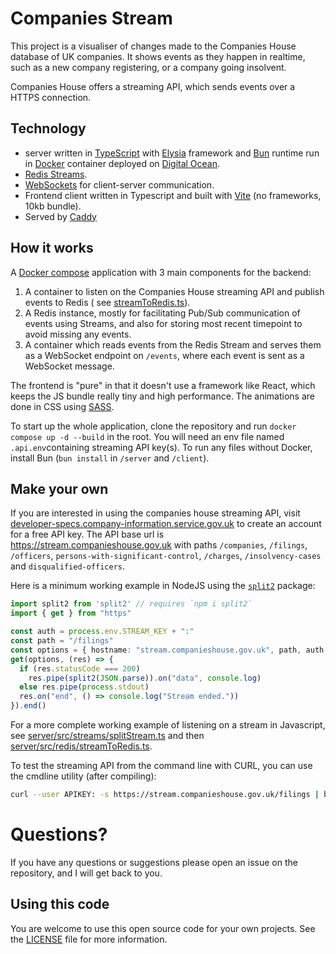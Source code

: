 # Companies Stream

This project is a visualiser of changes made to the Companies House database of UK companies. It
shows events as they happen in realtime, such as a new company registering, or a company going
insolvent.

Companies House offers a streaming API, which sends events over a HTTPS connection.

## Technology

- server written in [TypeScript](https://www.typescriptlang.org/) with [Elysia](https://elysiajs.com) framework
  and [Bun](https://bun.sh)
  runtime run
  in [Docker](https://www.docker.com/) container deployed on [Digital Ocean](https://www.digitalocean.com/).
- [Redis Streams](https://redis.io/docs/data-types/streams/).
- [WebSockets](https://javascript.info/websocket) for client-server communication.
- Frontend client written in Typescript and built with [Vite](https://vitejs.dev/) (no frameworks, 10kb bundle).
- Served by [Caddy](https://caddyserver.com/)

## How it works

A [Docker compose](https://docs.docker.com/compose/) application with 3 main components for the backend:

1. A container to listen on the Companies House streaming API and publish events to Redis (
   see [streamToRedis.ts](server/src/chStreamToRedis/streamToRedis.ts)).
2. A Redis instance, mostly for facilitating Pub/Sub communication of events using Streams, and also for storing most
   recent timepoint
   to avoid missing any events.
3. A container which reads events from the Redis Stream and serves them as a WebSocket endpoint
   on `/events`, where each event is sent as a WebSocket message.

The frontend is "pure" in that it doesn't use a framework like React, which keeps the JS bundle really tiny and high
performance.
The animations are done in CSS using [SASS](https://sass-lang.com/).

To start up the whole application, clone the repository and run `docker compose up -d --build` in the root.
You will need an env file named `.api.env`containing streaming API key(s).
To run any files without Docker, install Bun (`bun install` in `/server` and `/client`).

## Make your own

If you are interested in using the companies house streaming API,
visit [developer-specs.company-information.service.gov.uk](https://developer-specs.company-information.service.gov.uk/streaming-api/guides/overview "Companies house developer website")
to create an account for a free API key. The API base url is https://stream.companieshouse.gov.uk
with paths `/companies`, `/filings`, `/officers`, `persons-with-significant-control`, `/charges`, `/insolvency-cases`
and `disqualified-officers`.

Here is a minimum working example in NodeJS using the [`split2`](https://www.npmjs.com/package/split2) package:

```typescript
import split2 from 'split2' // requires `npm i split2`
import { get } from "https"

const auth = process.env.STREAM_KEY + ":"
const path = "/filings"
const options = { hostname: "stream.companieshouse.gov.uk", path, auth }
get(options, (res) => {
  if (res.statusCode === 200)
    res.pipe(split2(JSON.parse)).on("data", console.log)
  else res.pipe(process.stdout)
  res.on("end", () => console.log("Stream ended."))
}).end()
```

For a more complete working example of listening on a stream in Javascript,
see [server/src/streams/splitStream.ts](server/src/streams/splitStream.ts) and
then [server/src/redis/streamToRedis.ts](server/src/chStreamToRedis/streamToRedis.ts).

To test the streaming API from the command line with CURL, you can use the cmdline utility (after compiling):

```bash
curl --user APIKEY: -s https://stream.companieshouse.gov.uk/filings | bun src/streams/streamCmdLine.ts
```

# Questions?

If you have any questions or suggestions please open an issue on the repository, and I will get back to you.

## Using this code

You are welcome to use this open source code for your own projects.
See the [LICENSE](LICENSE) file for more information.
